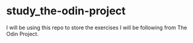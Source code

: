 # study_the-odin-project
I will be using this repo to store the exercises I will be following from The Odin Project.
